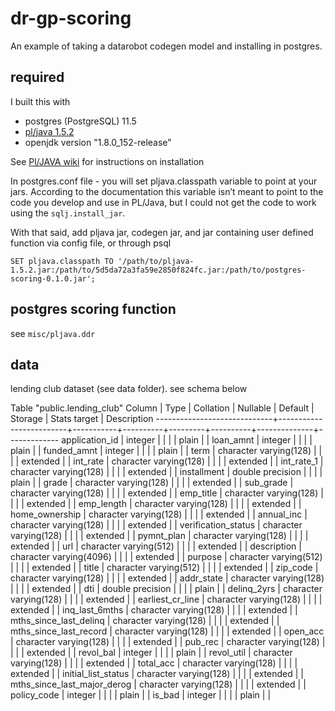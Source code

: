 # dr-gp-scoring

An example of taking a datarobot codegen model and installing in postgres.

## required

I built this with

* postgres (PostgreSQL) 11.5
* [pl/java 1.5.2 ](https://github.com/tada/pljava)
* openjdk version "1.8.0_152-release"

See [Pl/JAVA wiki](https://tada.github.io/pljava/) for instructions on installation

In postgres.conf file - you will set pljava.classpath variable to  point at your jars.  According to the documentation this variable isn’t meant to point to the code you develop and use in PL/Java, but I could not get the code to work using the `sqlj.install_jar`.  

With that said, add pljava jar, codegen jar, and jar containing user defined function via config file, or through psql

`SET pljava.classpath TO '/path/to/pljava-1.5.2.jar:/path/to/5d5da72a3fa59e2850f824fc.jar:/path/to/postgres-scoring-0.1.0.jar';`

## postgres scoring function

see `misc/pljava.ddr`

## data

lending club dataset (see data folder).  see schema below

Table "public.lending_club"
Column            |          Type           | Collation | Nullable | Default | Storage  | Stats target | Description
-----------------------------+-------------------------+-----------+----------+---------+----------+--------------+-------------
application_id              | integer                 |           |          |         | plain    |              |
loan_amnt                   | integer                 |           |          |         | plain    |              |
funded_amnt                 | integer                 |           |          |         | plain    |              |
term                        | character varying(128)  |           |          |         | extended |              |
int_rate                    | character varying(128)  |           |          |         | extended |              |
int_rate_1                  | character varying(128)  |           |          |         | extended |              |
installment                 | double precision        |           |          |         | plain    |              |
grade                       | character varying(128)  |           |          |         | extended |              |
sub_grade                   | character varying(128)  |           |          |         | extended |              |
emp_title                   | character varying(128)  |           |          |         | extended |              |
emp_length                  | character varying(128)  |           |          |         | extended |              |
home_ownership              | character varying(128)  |           |          |         | extended |              |
annual_inc                  | character varying(128)  |           |          |         | extended |              |
verification_status         | character varying(128)  |           |          |         | extended |              |
pymnt_plan                  | character varying(128)  |           |          |         | extended |              |
url                         | character varying(512)  |           |          |         | extended |              |
description                 | character varying(4096) |           |          |         | extended |              |
purpose                     | character varying(512)  |           |          |         | extended |              |
title                       | character varying(512)  |           |          |         | extended |              |
zip_code                    | character varying(128)  |           |          |         | extended |              |
addr_state                  | character varying(128)  |           |          |         | extended |              |
dti                         | double precision        |           |          |         | plain    |              |
delinq_2yrs                 | character varying(128)  |           |          |         | extended |              |
earliest_cr_line            | character varying(128)  |           |          |         | extended |              |
inq_last_6mths              | character varying(128)  |           |          |         | extended |              |
mths_since_last_delinq      | character varying(128)  |           |          |         | extended |              |
mths_since_last_record      | character varying(128)  |           |          |         | extended |              |
open_acc                    | character varying(128)  |           |          |         | extended |              |
pub_rec                     | character varying(128)  |           |          |         | extended |              |
revol_bal                   | integer                 |           |          |         | plain    |              |
revol_util                  | character varying(128)  |           |          |         | extended |              |
total_acc                   | character varying(128)  |           |          |         | extended |              |
initial_list_status         | character varying(128)  |           |          |         | extended |              |
mths_since_last_major_derog | character varying(128)  |           |          |         | extended |              |
policy_code                 | integer                 |           |          |         | plain    |              |
is_bad                      | integer                 |           |          |         | plain    |              |
